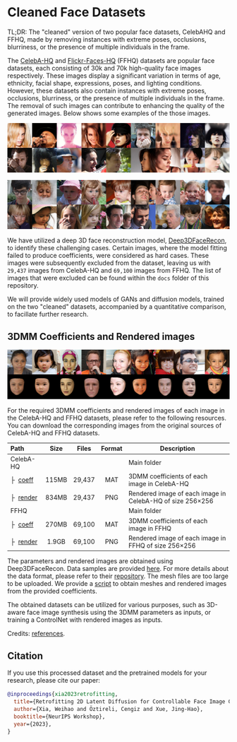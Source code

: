 # Cleaned Face Datasets

TL;DR: The "cleaned" version of two popular face datasets, CelebAHQ and FFHQ, made by removing instances with extreme poses, occlusions, blurriness, or the presence of multiple individuals in the frame.

The [CelebA-HQ](https://github.com/tkarras/progressive_growing_of_gans) and [Flickr-Faces-HQ](https://github.com/NVlabs/ffhq-dataset) (FFHQ) datasets are popular face datasets, each consisting of 30k and 70k high-quality face images respectively. These images display a significant variation in terms of age, ethnicity, facial shape, expressions, poses, and lighting conditions. However, these datasets also contain instances with extreme poses, occlusions, blurriness, or the presence of multiple individuals in the frame. The removal of such images can contribute to enhancing the quality of the generated images. Below shows some examples of the those images. 

<p align="center"> 
<img src="docs/fail_data_celeba.png">
</p>

<p align="center"> 
<img src="docs/fail_data_ffhq.png">
</p>

We have utilized a deep 3D face reconstruction model, [Deep3DFaceRecon](https://github.com/sicxu/Deep3DFaceRecon_pytorch), to identify these challenging cases. Certain images, where the model fitting failed to produce coefficients, were considered as hard cases. These images were subsequently excluded from the dataset, leaving us with `29,437` images from CelebA-HQ and `69,100` images from FFHQ. The list of images that were excluded can be found within the `docs` folder of this repository. 

We will provide widely used models of GANs and diffusion models, trained on the two "cleaned" datasets, accompanied by a quantitative comparison, to facillate further research.

## 3DMM Coefficients and Rendered images

<p align="center"> 
<img src="docs/data_sample_ffhq.png">
</p>

For the required 3DMM coefficients and rendered images of each image in the CelebA-HQ and FFHQ datasets, please refer to the following resources. You can download the corresponding images from the original sources of CelebA-HQ and FFHQ datasets.

| Path                      |    Size | Files  | Format | Description                                                     |
|:------------------------- | :-----: | :----: | :----: | --------------------------------------------------------------- |
| CelebA-HQ                 |         |        |        | Main folder                                                     |
| &boxvr;&nbsp; [coeff](https://drive.google.com/file/d/1LFxiX-c9f2rqYpKGMOwFpzmxA1WyRd6C)   | 115MB   | 29,437 | MAT    | 3DMM coefficients of each image in CelebA-HQ                   |
| &boxvr;&nbsp; [render](https://drive.google.com/file/d/1zWJpqVeoVAYbt2NzJyrbMe03ggpUixug)  | 834MB   | 29,437 | PNG    | Rendered image of each image in CelebA-HQ of size 256&times;256 |
| FFHQ                      |         |        |        | Main folder                                                     |
| &boxvr;&nbsp; [coeff](https://drive.google.com/file/d/1n25h6M46m75I_pszsq3MPyWm2XdfV9E8)   | 270MB   | 69,100 | MAT    | 3DMM coefficients of each image in FFHQ                         |
| &boxvr;&nbsp; [render](https://drive.google.com/file/d/1iLKvaqYY6ZvEbPOEEUgS-2uWOuPyovrt)  | 1.9GB   | 69,100 | PNG    | Rendered image of each image in FFHQ of size 256&times;256      |

The parameters and rendered images are obtained using Deep3DFaceRecon. Data samples are provided [here](https://github.com/weihaox/cleaned-celebahq-ffhq/docs/data_sample). For more details about the data format, please refer to their [repository](https://github.com/sicxu/Deep3DFaceRecon_pytorch). The mesh files are too large to be uploaded. We provide a [script](https://github.com/weihaox/deep3dfacerecon_pytorch/blob/master/deepface3d_render.py) to obtain meshes and rendered images from the provided coefficients.

The obtained datasets can be utilized for various purposes, such as 3D-aware face image synthesis using the 3DMM parameters as inputs, or training a ControlNet with rendered images as inputs.

Credits: [references](https://github.com/weihaox/cleaned-celebahq-ffhq/blob/main/docs/reference.bib).

## Citation

If you use this processed dataset and the pretrained models for your research, please cite our paper:

```bibtex
@inproceedings{xia2023retrofitting,
  title={Retrofitting 2D Latent Diffusion for Controllable Face Image Generation},
  author={Xia, Weihao and Öztireli, Cengiz and Xue, Jing-Hao},
  booktitle={NeurIPS Workshop},
  year={2023},
}
```